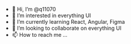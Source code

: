 - 👋 Hi, I’m @q11070
- 👀 I’m interested in everything UI
- 🌱 I’m currently learning React, Angular, Figma
- 💞️ I’m looking to collaborate on everything UI
- 📫 How to reach me ...

<!---
q11070/q11070 is a ✨ special ✨ repository because its `README.md` (this file) appears on your GitHub profile.
You can click the Preview link to take a look at your changes.
--->
